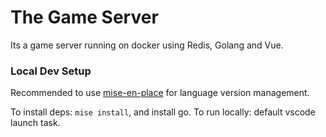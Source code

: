 # The Game Server

Its a game server running on docker using Redis, Golang and Vue.


### Local Dev Setup

Recommended to use [mise-en-place](https://mise.jdx.dev/) for language version management.

To install deps: `mise install`, and install go.
To run locally: default vscode launch task.
